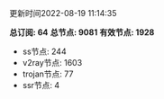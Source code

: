 更新时间2022-08-19 11:14:35

**总订阅: 64**
**总节点: 9081**
**有效节点: 1928**
- ss节点: 244
- v2ray节点: 1603
- trojan节点: 77
- ssr节点: 4
